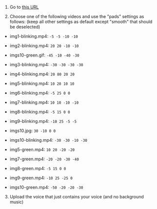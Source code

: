
1) Go to [this URL](https://replicate.com/devxpy/cog-wav2lip)

2) Choose one of the following videos and  use the "pads" settings as follows:
(keep all other settings as default except "smooth" that should be deselected)

+ img1-blinking.mp4: `-5 -5 -10 -10`

+ img2-blinking.mp4: `20 20 -10 -10`

+ imgs10-green.gif: `-45 -10 -40 -30`

+ img3-blinking.mp4: `-30 -30 -30 -30`

+ img4-blinking.mp4: `20 80 20 20`

+ img5-blinking.mp4: `10 20 10 10`

+ img6-blinking.mp4: `-5 25 0 0`

+ img7-blinking.mp4: `10 10 -10 -10`

+ img8-blinking.mp4: `-5 15 0 0`

+ img9-blinking.mp4: `-10 25 -5 -5`

+ imgs10.jpg: `30 -10 0 0`

+ imgs10-blinking.mp4: `-30 -30 -10 -30`

+ img5-green.mp4: `10 20 -20 -20`

+ img7-green.mp4: `-20 -20 -30 -40`

+ img8-green.mp4: `-5 15 0 0`

+ img9-green.mp4: `-10 25 -25 0`

+ imgs10-green.mp4: `-50 -20 -20 -30`




3) Upload the voice that just contains your voice (and no background music)
